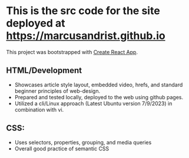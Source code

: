 # This is the src code for the site deployed at https://marcusandrist.github.io  
This project was bootstrapped with [Create React App](https://github.com/facebook/create-react-app).  
## HTML/Development
- Showcases article style layout, embedded video, hrefs, and standard beginner principles of web-design.  
- Prepared and tested locally, deployed to the web using github pages.  
- Utilized a cli/Linux approach (Latest Ubuntu version 7/9/2023) in combination with vi.

## CSS:
- Uses selectors, properties, grouping, and media queries
- Overall good practice of semantic CSS
